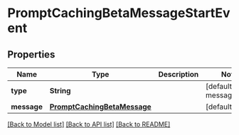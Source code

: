 # PromptCachingBetaMessageStartEvent
## Properties

| Name | Type | Description | Notes |
|------------ | ------------- | ------------- | -------------|
| **type** | **String** |  | [default to message_start] |
| **message** | [**PromptCachingBetaMessage**](PromptCachingBetaMessage.md) |  | [default to null] |

[[Back to Model list]](../README.md#documentation-for-models) [[Back to API list]](../README.md#documentation-for-api-endpoints) [[Back to README]](../README.md)

